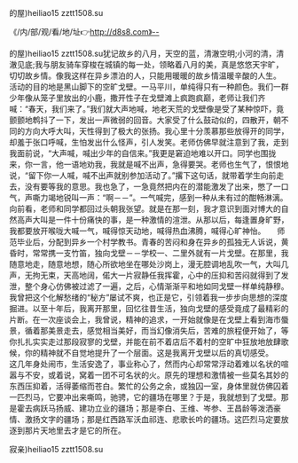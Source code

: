 的屋)heiliao15 zztt1508.su

《/内/部/观/看/地/址👉http://d8s8.com》--

的屋)heiliao15 zztt1508.su犹记故乡的八月，天空的蓝，清澈空明;小河的清，清澈见底;我与朋友骑车穿梭在城镇的每一处，领略着八月的美，真是悠悠天宇旷，切切故乡情。像我这样在异乡漂泊的人，只能用暖暖的故乡情温暖辛酸的人生。
活动的目的地是黑山脚下的空旷戈壁。一马平川，单纯得只有一种颜色。我们一群少年像从笼子里放出的小鹿，撒开性子在戈壁滩上疯跑疯巅，老师让我们齐喊：“春天，我们来了。”我们就大声地喊，地老天荒的戈壁像是受了某种惊吓，竟颤颤地鹎抖了一下，发出一声微弱的回音。大家受了什么鼓动似的，四散开，朝不同的方向大呼大叫，天性得到了极大的张扬。我心里十分羡慕那些放得开的同学，却羞于张口呼喊，生怕发出什么怪声，引人发笑。老师仿佛早就注意到了我，走到我面前说，“大声喊，喊出少年的自信来。”我更是窘迫地难以开口。同学也围拢来，你一言，他一语地劝我，我就是喊不出声，急得要哭。老师也生气了，恨恨地说，“留下你一人喊，喊不出声就别参加活动了。”撂下这句话，就带着学生向前走去，没有要等我的意思。我也急了，一急竟然把内在的潜能激发了出来，憋了一口气，声嘶力竭地锐叫一声：“啊－－”。一气喊完，感到一种从未有过的酣畅淋漓。向前看，老师和同学都回过头朝我张望。就是在那一刻，我才意识到面对博大的自然高声大叫是一件十份痛快的事，是一种激情的渲泄。从那以后，每逢置身旷野，我都要放开喉咙大喊一气，喊得惊天动地，喊得热血沸腾，喊得心旷神怡。　　师范毕业后，分配到异乡一个村学教书。青春的苦闷和身在异乡的孤独无人诉说，黄昏时，常常携一支竹笛，独向戈壁－－学校一、二里外就有一片戈壁。在那里，我随意地走，随意地想，随心所欲地坐在哪处沙岗上，漫无腔调地乱吹一气，大叫几声，无拘无束，天高地阔，偌大一片寂静任我挥霍，心中的压抑和苦闷就得到了发泄，整个身心仿佛被过滤了一遍，之后，心情渐渐平和地如同戈壁一样单纯静穆。我曾把这个化解愁绪的“秘方”屡试不爽，也正是它，引领着我一步步向思想的深度掘进。以至十年后，我离开那里，回忆往昔生活，独向戈壁的感受竟成了最精彩的片断。在一次座谈会上，我曾说，精神的追求，一开始就像是在戈壁上看到海市蜃景，循着那美景走去，感觉相当美好，而当幻像消失后，苦难的旅程便开始了，等你扎扎实实走过那段寂寥的戈壁，并能在前不着店后不着村的空旷中狂放地放肆歌候，你的精神就不自觉地提升了一个层面。这是我离开戈壁以后的真切感受。　　这几年身处闹市，生活安逸了，事业称心了，然而内心却常常浮动着难以名状的喧嚣与不安，或着说，窝着一团不可名状的火。原先的理想和激情被一些莫名其妙的东西压抑着，活得萎缩而苍白。繁忙的公务之余，或独囚一室，身体里就仿佛囚着一匹烈马，它要冲出来嘶鸣，驰骋，它的疆场在哪里？于是，我就想到了戈壁。那是霍去病跃马扬威、建功立业的疆场；那是李白、王维、岑参、王昌龄等泼洒豪情、激扬文字的疆场；那是红西路军沃血祁连、悲歌长吟的疆场。这匹烈马定要放逐到那片天地里去才是它的所在。　　





寂亲)heiliao15 zztt1508.su
